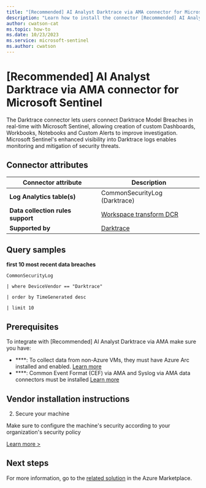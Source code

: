 ```yaml
---
title: "[Recommended] AI Analyst Darktrace via AMA connector for Microsoft Sentinel"
description: "Learn how to install the connector [Recommended] AI Analyst Darktrace via AMA to connect your data source to Microsoft Sentinel."
author: cwatson-cat
ms.topic: how-to
ms.date: 10/23/2023
ms.service: microsoft-sentinel
ms.author: cwatson
---
```


# [Recommended] AI Analyst Darktrace via AMA connector for Microsoft Sentinel

The Darktrace connector lets users connect Darktrace Model Breaches in real-time with Microsoft Sentinel, allowing creation of custom Dashboards, Workbooks, Notebooks and Custom Alerts to improve investigation.  Microsoft Sentinel's enhanced visibility into Darktrace logs enables monitoring and mitigation of security threats.

## Connector attributes

| Connector attribute | Description |
| --- | --- |
| **Log Analytics table(s)** | CommonSecurityLog (Darktrace)<br/> |
| **Data collection rules support** | [Workspace transform DCR](/azure/azure-monitor/logs/tutorial-workspace-transformations-portal) |
| **Supported by** | [Darktrace](https://www.darktrace.com/en/contact/) |

## Query samples

**first 10 most recent data breaches**
   ```kusto
CommonSecurityLog

   | where DeviceVendor == "Darktrace"

   | order by TimeGenerated desc 

   | limit 10
   ```



## Prerequisites

To integrate with [Recommended] AI Analyst Darktrace via AMA make sure you have: 

- ****: To collect data from non-Azure VMs, they must have Azure Arc installed and enabled. [Learn more](/azure/azure-monitor/agents/azure-monitor-agent-install?tabs=ARMAgentPowerShell,PowerShellWindows,PowerShellWindowsArc,CLIWindows,CLIWindowsArc)
- ****: Common Event Format (CEF) via AMA and Syslog via AMA data connectors must be installed [Learn more](/azure/sentinel/connect-cef-ama#open-the-connector-page-and-create-the-dcr)


## Vendor installation instructions



2. Secure your machine 

Make sure to configure the machine's security according to your organization's security policy


[Learn more >](https://aka.ms/SecureCEF)



## Next steps

For more information, go to the [related solution](https://azuremarketplace.microsoft.com/en-us/marketplace/apps/darktrace1655286944672.darktrace_mss?tab=Overview) in the Azure Marketplace.
